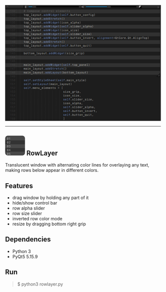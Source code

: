 <center><img src="./screenshot.png" width="640"/></center>

---
## <img src="./RowLayer.png" width="64"/> RowLayer
Translucent window with alternating color lines for overlaying any text,
making rows below appear in different colors.

## Features
 - drag window by holding any part of it
 - hide/show control bar
 - row alpha slider
 - row size slider
 - inverted row color mode
 - resize by dragging bottom right grip

 ## Dependencies
  - Python 3
  - PyQt5 5.15.9

  ## Run
  > $ python3 rowlayer.py